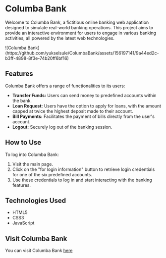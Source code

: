 <h1>Columba Bank</h1>
<p>Welcome to Columba Bank, a fictitious online banking web application designed to simulate real-world banking operations. This project aims to provide an interactive environment for users to engage in various banking activities, all powered by the latest web technologies.
</p>
<img>![Columba Bank](https://github.com/yukselsule/ColumbaBank/assets/156197141/9a44ed2c-b3ff-4898-8f3e-74b20ff6bf16)
</img>

<h2>Features</h2>
<p>Columba Bank offers a range of functionalities to its users:
</p>
<ul>
  <li><strong>Transfer Funds:</strong> Users can send money to predefined accounts within the bank.
</li>
  <li><strong>Loan Request:</strong> Users have the option to apply for loans, with the amount capped at twice the highest deposit made to their account.
</li>
  <li><strong>Bill Payments:</strong> Facilitates the payment of bills directly from the user's account.
</li>
  <li><strong>Logout:</strong> Securely log out of the banking session.
</li>
</ul>

<h2>How to Use</h2>
<p>To log into Columba Bank:
</p>
<ol>
  <li>Visit the main page.
</li>
  <li>Click on the "for login information" button to retrieve login credentials for one of the six predefined accounts.
</li>
  <li>Use these credentials to log in and start interacting with the banking features.
 </li>
</ol>

<h2>Technologies Used</h2>
<ul>
  <li>HTML5</li>
  <li>CSS3</li>
  <li>JavaScript</li>
</ul>

<h2>Visit Columba Bank</h2>
<p>You can visit Columba Bank <a href="https://columbabank.netlify.app/">here</a></p>
